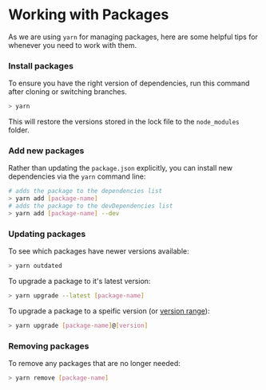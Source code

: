 # Working with Packages

As we are using `yarn` for managing packages, here are some helpful tips for
whenever you need to work with them.

### Install packages

To ensure you have the right version of dependencies, run this command after
cloning or switching branches.

```sh
> yarn
```

This will restore the versions stored in the lock file to the `node_modules`
folder.

### Add new packages

Rather than updating the `package.json` explicitly, you can install new
dependencies via the `yarn` command line:

```sh
# adds the package to the dependencies list
> yarn add [package-name]
# adds the package to the devDependencies list
> yarn add [package-name] --dev
```

### Updating packages

To see which packages have newer versions available:

```sh
> yarn outdated
```

To upgrade a package to it's latest version:

```sh
> yarn upgrade --latest [package-name]
```

To upgrade a package to a speific version (or [version range](https://docs.npmjs.com/misc/semver#x-ranges-12x-1x-12-)):

```sh
> yarn upgrade [package-name]@[version]
```

### Removing packages

To remove any packages that are no longer needed:

```sh
> yarn remove [package-name]
```

